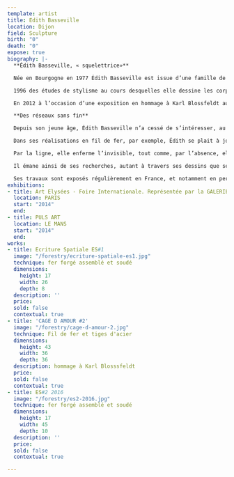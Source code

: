 ```yaml
---
template: artist
title: Edith Basseville
location: Dijon
field: Sculpture
birth: "0"
death: "0"
expose: true
biography: |-
  **Édith Basseville, « squelettrice»**

  Née en Bourgogne en 1977 Édith Basseville est issue d’une famille de naturalistes et d’amateurs d’art, influencée par les collections d’objets de ses grands-parents, elle sillonne la campagne, observe l’insolite dans son environnement et collectionne dès sa jeunesse des fragments de nature. Aussi, elle photographie et dessine ce qui pourrait devenir source d’inspiration.

  1996 des études de stylisme au cours desquelles elle dessine les corps et leur parure, modèle le tissu et expérimente autour de la matière textile avec intérêt. Mais concevoir des collections de vêtements destinés à une production industrielle ne lui convient pas et elle décide alors de pousser les limites de cette discipline. En 2000, elle obtient un diplôme de sculpture à l’École Nationale Supérieure des Arts appliqués et des Métiers d’Art où elle élabore des recherches autour de la trame textile en aplanissant, tressant et tissant les fils métalliques pour les déployer ensuite dans l’espace. En 2001, Edith Basseville intégre un atelier de conservation-restauration d’objets ethnographiques et d’œuvres sculptées pour les monuments historiques et à se spécialiser dans le « soclage » de collections pour des musées nationaux et collectionneurs privés.

  En 2012 à l’occasion d’une exposition en hommage à Karl Blossfeldt au Musée Buffon à Montbard, le galeriste parisien Philippe Samuel remarque ses sculptures en fil de fer et décide de promouvoir son travail.

  **Des réseaux sans fin**

  Depuis son jeune âge, Édith Basseville n’a cessé de s’intéresser, au gré de ses escapades, aux « curiosités » que lui livre son environnement. Elle les consigne dans sa mémoire, les collecte, les photographie ou les dessine. Des fines nervures des calices de physalis alkékenge aux squelettes des vertébrés, en passant par les structures en fil de fer des vignes palissées et les fils barbelés qui délimitent les champs, elle est particulièrement sensible aux jeux graphiques ainsi formés. De l’infiniment petit à l’infiniment grand, ces lignes et contours fondamentaux constituent pour elle l’ossature du paysage et révèlent le squelette de notre environnement.

  Dans ses réalisations en fil de fer, par exemple, Édith se plait à jouer sur le passage des « deux dimensions » aux « trois dimensions ». C’est en martelant, en modelant et en assemblant des fils métalliques qui se veulent imiter un croquis à la plume, avec la sensibilité de son trait, ses pleins et déliés, ou encore ses repentirs qu’elle passe du trait sur le papier à des lignes dans l’espace. Grace à ces fils aplatis, délicatement tordus ou noués, ses lignes se structurent, s’amplifient et capturent de l’air. Ainsi, elle construit des « architectures du sensible » pour lesquelles elle s’invente une écriture expressive de vie et joue avec le vide de manière inédite.

  Par la ligne, elle enferme l’invisible, tout comme, par l’absence, elle signale la présence. Par le mouvement, elle fixe un instant et par le geste, elle fait durer l’éphémère.

  Il émane ainsi de ses recherches, autant à travers ses dessins que ses sculptures, une impression de force et de fragilité confondues.

  Ses travaux sont exposés régulièrement en France, et notamment en permanence à la Galerie Gaia à Nantes. En 2018, elle a présenté ses sculptures en Allemagne à l’occasion d’une exposition en trio à la Galerie Sievi à Berlin.
exhibitions:
- title: Art Elysées - Foire Internationale. Représentée par la GALERIE PHILIPPE SAMUEL
  location: PARIS
  start: "2014"
  end: 
- title: PULS ART
  location: LE MANS
  start: "2014"
  end: 
works:
- title: Ecriture Spatiale ES#1
  image: "/forestry/ecriture-spatiale-es1.jpg"
  technique: fer forgé assemblé et soudé
  dimensions:
    height: 17
    width: 26
    depth: 8
  description: ''
  price: 
  sold: false
  contextual: true
- title: 'CAGE D AMOUR #2'
  image: "/forestry/cage-d-amour-2.jpg"
  technique: Fil de fer et tiges d'acier
  dimensions:
    height: 43
    width: 36
    depth: 36
  description: hommage à Karl Blosssfeldt
  price: 
  sold: false
  contextual: true
- title: ES#2 2016
  image: "/forestry/es2-2016.jpg"
  technique: fer forgé assemblé et soudé
  dimensions:
    height: 17
    width: 45
    depth: 10
  description: ''
  price: 
  sold: false
  contextual: true

---
```

